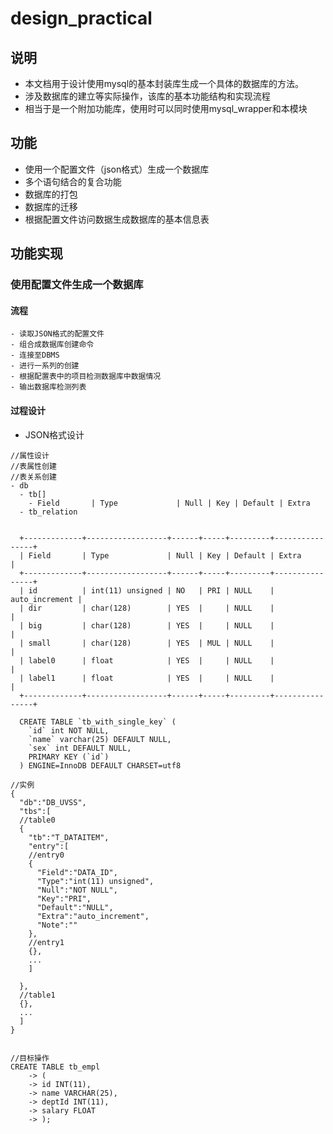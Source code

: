 # design_practical

## 说明
- 本文档用于设计使用mysql的基本封装库生成一个具体的数据库的方法。
- 涉及数据库的建立等实际操作，该库的基本功能结构和实现流程
- 相当于是一个附加功能库，使用时可以同时使用mysql_wrapper和本模块

## 功能
- 使用一个配置文件（json格式）生成一个数据库
- 多个语句结合的复合功能
- 数据库的打包
- 数据库的迁移
- 根据配置文件访问数据生成数据库的基本信息表

## 功能实现

### 使用配置文件生成一个数据库
#### 流程

```
- 读取JSON格式的配置文件
- 组合成数据库创建命令
- 连接至DBMS
- 进行一系列的创建
- 根据配置表中的项目检测数据库中数据情况
- 输出数据库检测列表
```

#### 过程设计
- JSON格式设计

```
//属性设计
//表属性创建
//表关系创建
- db
  - tb[]
    - Field       | Type             | Null | Key | Default | Extra
  - tb_relation


  +-------------+------------------+------+-----+---------+----------------+
  | Field       | Type             | Null | Key | Default | Extra          |
  +-------------+------------------+------+-----+---------+----------------+
  | id          | int(11) unsigned | NO   | PRI | NULL    | auto_increment |
  | dir         | char(128)        | YES  |     | NULL    |                |
  | big         | char(128)        | YES  |     | NULL    |                |
  | small       | char(128)        | YES  | MUL | NULL    |                |
  | label0      | float            | YES  |     | NULL    |                |
  | label1      | float            | YES  |     | NULL    |                |
  +-------------+------------------+------+-----+---------+----------------+

  CREATE TABLE `tb_with_single_key` (
    `id` int NOT NULL,
    `name` varchar(25) DEFAULT NULL,
    `sex` int DEFAULT NULL,
    PRIMARY KEY (`id`)
  ) ENGINE=InnoDB DEFAULT CHARSET=utf8

//实例
{
  "db":"DB_UVSS",
  "tbs":[
  //table0
  {
    "tb":"T_DATAITEM",
    "entry":[
    //entry0
    {
      "Field":"DATA_ID",
      "Type":"int(11) unsigned",
      "Null":"NOT NULL",
      "Key":"PRI",
      "Default":"NULL",
      "Extra":"auto_increment",
      "Note":""
    },
    //entry1
    {},
    ...
    ]

  },
  //table1
  {},
  ...
  ]
}


//目标操作
CREATE TABLE tb_empl
    -> (
    -> id INT(11),
    -> name VARCHAR(25),
    -> deptId INT(11),
    -> salary FLOAT
    -> );

```

